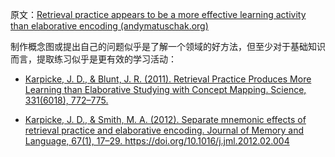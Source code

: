 原文：[Retrieval practice appears to be a more effective learning activity than elaborative encoding (andymatuschak.org)](https://notes.andymatuschak.org/z6z7GhYwjvT6eYbBDQgUbmcshywmskqnVs3Y6)

制作概念图或提出自己的问题似乎是了解一个领域的好方法，但至少对于基础知识而言，提取练习似乎是更有效的学习活动：

- [Karpicke, J. D., & Blunt, J. R. (2011). Retrieval Practice Produces More Learning than Elaborative Studying with Concept Mapping. Science, 331(6018), 772–775.](https://notes.andymatuschak.org/z78CeJK6CpQWhzruLZZ8cVxeQ2WaHgzHNmHsq)

- [Karpicke, J. D., & Smith, M. A. (2012). Separate mnemonic effects of retrieval practice and elaborative encoding. Journal of Memory and Language, 67(1), 17–29. https:\/\/doi.org\/10.1016\/j.jml.2012.02.004](https://notes.andymatuschak.org/Karpicke%2C_J._D.%2C_%26_Smith%2C_M._A._(2012)._Separate_mnemonic_effects_of_retrieval_practice_and_elaborative_encoding._Journal_of_Memory_and_Language%2C_67(1)%2C_17–29._https%3A\%2F\%2Fdoi.org\%2F10.1016\%2Fj.jml.2012.02.004)